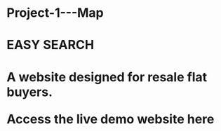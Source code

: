 # Project-1---Map
<h1>EASY SEARCH<h1>
A website designed for resale flat buyers.

<p>Access the live demo website <ahref="">here</a></p>


